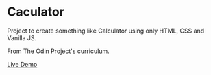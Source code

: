# Caculator

Project to create something like Calculator using only HTML, CSS and Vanilla JS.

From The Odin Project's curriculum.

[Live Demo](https://art0254.github.io/calculator/)
